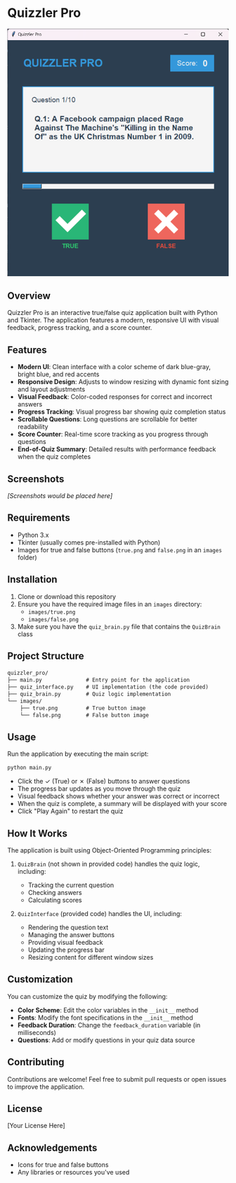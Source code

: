 # Quizzler Pro

 ![Quizzler Pro App](images/quizapp.png)

## Overview


Quizzler Pro is an interactive true/false quiz application built with Python and Tkinter. The application features a modern, responsive UI with visual feedback, progress tracking, and a score counter.

## Features

- **Modern UI**: Clean interface with a color scheme of dark blue-gray, bright blue, and red accents
- **Responsive Design**: Adjusts to window resizing with dynamic font sizing and layout adjustments
- **Visual Feedback**: Color-coded responses for correct and incorrect answers
- **Progress Tracking**: Visual progress bar showing quiz completion status
- **Scrollable Questions**: Long questions are scrollable for better readability
- **Score Counter**: Real-time score tracking as you progress through questions
- **End-of-Quiz Summary**: Detailed results with performance feedback when the quiz completes

## Screenshots

*[Screenshots would be placed here]*

## Requirements

- Python 3.x
- Tkinter (usually comes pre-installed with Python)
- Images for true and false buttons (`true.png` and `false.png` in an `images` folder)

## Installation

1. Clone or download this repository
2. Ensure you have the required image files in an `images` directory:
   - `images/true.png`
   - `images/false.png`
3. Make sure you have the `quiz_brain.py` file that contains the `QuizBrain` class

## Project Structure

```
quizzler_pro/
├── main.py              # Entry point for the application
├── quiz_interface.py    # UI implementation (the code provided)
├── quiz_brain.py        # Quiz logic implementation
└── images/
    ├── true.png         # True button image
    └── false.png        # False button image
```

## Usage

Run the application by executing the main script:

```bash
python main.py
```

- Click the ✓ (True) or ✗ (False) buttons to answer questions
- The progress bar updates as you move through the quiz
- Visual feedback shows whether your answer was correct or incorrect
- When the quiz is complete, a summary will be displayed with your score
- Click "Play Again" to restart the quiz

## How It Works

The application is built using Object-Oriented Programming principles:

1. `QuizBrain` (not shown in provided code) handles the quiz logic, including:
   - Tracking the current question
   - Checking answers
   - Calculating scores

2. `QuizInterface` (provided code) handles the UI, including:
   - Rendering the question text
   - Managing the answer buttons
   - Providing visual feedback
   - Updating the progress bar
   - Resizing content for different window sizes

## Customization

You can customize the quiz by modifying the following:

- **Color Scheme**: Edit the color variables in the `__init__` method
- **Fonts**: Modify the font specifications in the `__init__` method
- **Feedback Duration**: Change the `feedback_duration` variable (in milliseconds)
- **Questions**: Add or modify questions in your quiz data source

## Contributing

Contributions are welcome! Feel free to submit pull requests or open issues to improve the application.

## License

[Your License Here]

## Acknowledgements

- Icons for true and false buttons
- Any libraries or resources you've used
